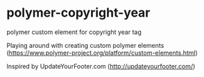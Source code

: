 polymer-copyright-year
======================

polymer custom element for copyright year tag

Playing around with creating custom polymer elements (https://www.polymer-project.org/platform/custom-elements.html)

Inspired by UpdateYourFooter.com (http://updateyourfooter.com/)
